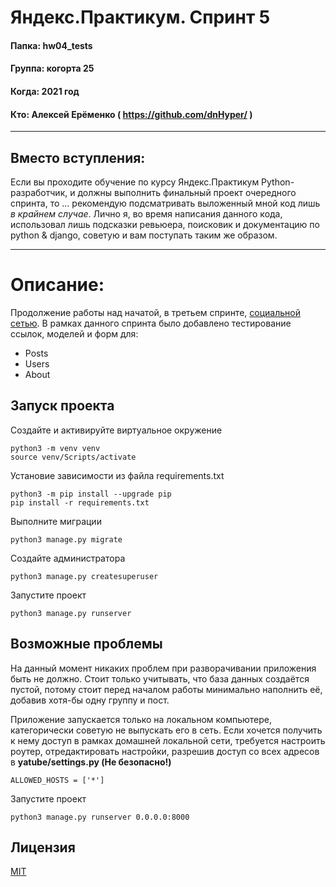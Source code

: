# Яндекс.Практикум. Спринт 5

#### Папка: hw04_tests
#### Группа: когорта 25
#### Когда: 2021 год
#### Кто: Алексей Ерёменко ( https://github.com/dnHyper/ )

------------

## Вместо вступления:
Если вы проходите обучение по курсу Яндекс.Практикум Python-разработчик, и должны выполнить финальный проект очередного спринта, то … рекомендую подсматривать выложенный мной код лишь *в крайнем случае*. Лично я, во время написания данного кода, использовал лишь подсказки ревьюера, поисковик и документацию по python & django, советую и вам поступать таким же образом.

------------

# Описание:
Продолжение работы над начатой, в третьем спринте, [социальной сетью](https://github.com/dnHyper/hw02_community). В рамках данного спринта было добавлено тестирование ссылок, моделей и форм для:

- Posts
- Users
- About

## Запуск проекта

Создайте и активируйте виртуальное окружение

    python3 -m venv venv
    source venv/Scripts/activate

Установие зависимости из файла requirements.txt

    python3 -m pip install --upgrade pip
    pip install -r requirements.txt

Выполните миграции

    python3 manage.py migrate


Создайте администратора

    python3 manage.py createsuperuser

Запустите проект

    python3 manage.py runserver

## Возможные проблемы

На данный момент никаких проблем при разворачивании приложения быть не должно. Стоит только учитывать, что база данных создаётся пустой, потому стоит перед началом работы минимально наполнить её, добавив хотя-бы одну группу и пост.

Приложение запускается только на локальном компьютере, категорически советую не выпускать его в сеть. Если хочется получить к нему доступ в рамках домашней локальной сети, требуется настроить роутер, отредактировать настройки, разрешив доступ со всех адресов в **yatube/settings.py (Не безопасно!)**

    ALLOWED_HOSTS = ['*']

Запустите проект

    python3 manage.py runserver 0.0.0.0:8000

## Лицензия
[MIT](https://ru.wikipedia.org/wiki/%D0%9B%D0%B8%D1%86%D0%B5%D0%BD%D0%B7%D0%B8%D1%8F_MIT)


